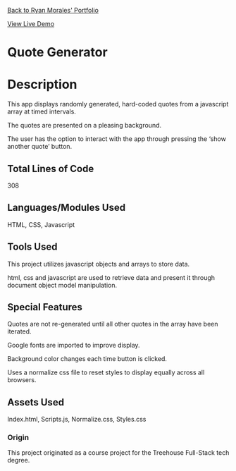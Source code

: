 [Back to Ryan Morales' Portfolio](https://rmaz-portfolio.herokuapp.com/ "Ryan Morales' Portfolio")

[View Live Demo](https://ryanmoralesaz.github.io/quote_generator/ "Live Demo")

# Quote Generator

# Description
This app displays randomly generated, hard-coded quotes from a javascript array at timed intervals. 

The quotes are presented on a pleasing background. 

The user has the option to interact with the app through pressing the ‘show another quote’ button.

## Total Lines of Code
308

## Languages/Modules Used
HTML, CSS, Javascript

## Tools Used
This project utilizes javascript objects and arrays to store data. 

html, css and javascript are used to retrieve data and present it
through document object model manipulation.

## Special Features
Quotes are not re-generated until all other quotes in the array have been iterated.

Google fonts are imported to improve display.

Background color changes each time button is clicked.

Uses a normalize css file to reset styles to display equally across all browsers.

## Assets Used
Index.html,
Scripts.js,
Normalize.css,
Styles.css

### Origin
This project originated as a course project for the Treehouse Full-Stack tech degree.



